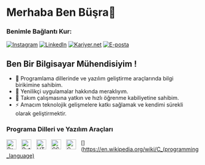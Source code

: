 # Merhaba Ben Büşra👋 
### Benimle Bağlantı Kur:
[![Instagram](https://img.shields.io/badge/Instagram-%23E4405F.svg?&style=for-the-badge&logo=Instagram&logoColor=white)](https://www.instagram.com/busrak.80)
[![LinkedIn](https://img.shields.io/badge/LinkedIn-%230077B5.svg?&style=for-the-badge&logo=LinkedIn&logoColor=white)](https://www.linkedin.com/in/Büşra_Parlak)
[![Kariyer.net](https://img.shields.io/badge/Kariyer.net-%23000000.svg?&style=for-the-badge&logo=Kariyer.net&logoColor=white)](https://www.kariyer.net/)
[![E-posta](https://img.shields.io/badge/E-posta-%23D14836.svg?&style=for-the-badge&logo=Gmail&logoColor=white)](mailto:busra.parlak80@outlook.com)



## Ben Bir Bilgisayar Mühendisiyim !

- 🔭 Programlama dillerinde ve yazılım geliştirme araçlarında bilgi birikimine sahibim.
- 🌱 Yenilikçi uygulamalar hakkında meraklıyım.
- 👯 Takım çalışmasına yatkın ve hızlı öğrenme kabiliyetine sahibim.
- ⚡ Amacım teknolojik gelişmelere katkı sağlamak ve kendimi sürekli olarak geliştirmektir.



### Programa Dilleri ve Yazılım Araçları

[<img align="left" alt="Raspberry Pi" width="26px" src="https://cdn.jsdelivr.net/gh/devicons/devicon/icons/raspberrypi/raspberrypi-original.svg" style="padding-right:10px;" />](https://www.raspberrypi.org/)
[<img align="left" alt="Python" width="26px" src="https://cdn.jsdelivr.net/gh/devicons/devicon/icons/python/python-original.svg" style="padding-right:10px;" />](https://www.python.org/)
[<img align="left" alt="HTML5" width="26px" src="https://cdn.jsdelivr.net/gh/devicons/devicon/icons/html5/html5-original.svg" style="padding-right:10px;" />](https://developer.mozilla.org/en-US/docs/Web/HTML)
[<img align="left" alt="CSS3" width="26px" src="https://cdn.jsdelivr.net/gh/devicons/devicon/icons/css3/css3-original.svg" style="padding-right:10px;" />](https://developer.mozilla.org/en-US/docs/Web/CSS)
[<img align="left" alt="C" width="26px" src="https://cdn.jsdelivr.net/gh/devicons/devicon/icons/c/c-original.svg" style="padding-right:10px;" />](https://en.wikipedia.org/wiki/C_(programming_language)




